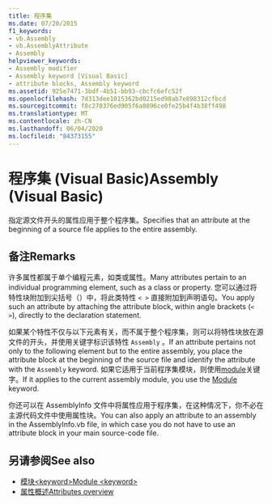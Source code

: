 ```yaml
---
title: 程序集
ms.date: 07/20/2015
f1_keywords:
- vb.Assembly
- vb.AssemblyAttribute
- Assembly
helpviewer_keywords:
- Assembly modifier
- Assembly keyword [Visual Basic]
- attribute blocks, Assembly keyword
ms.assetid: 925e7471-3bdf-4b51-bb93-cbcfc6efc52f
ms.openlocfilehash: 7d313dee1015362bd0215ed98ab7e898312cfbcd
ms.sourcegitcommit: f8c270376ed905f6a8896ce0fe25b4f4b38ff498
ms.translationtype: MT
ms.contentlocale: zh-CN
ms.lasthandoff: 06/04/2020
ms.locfileid: "84373155"
---
```

# <a name="assembly-visual-basic"></a><span data-ttu-id="2539d-102">程序集 (Visual Basic)</span><span class="sxs-lookup"><span data-stu-id="2539d-102">Assembly (Visual Basic)</span></span>
<span data-ttu-id="2539d-103">指定源文件开头的属性应用于整个程序集。</span><span class="sxs-lookup"><span data-stu-id="2539d-103">Specifies that an attribute at the beginning of a source file applies to the entire assembly.</span></span>  
  
## <a name="remarks"></a><span data-ttu-id="2539d-104">备注</span><span class="sxs-lookup"><span data-stu-id="2539d-104">Remarks</span></span>  
 <span data-ttu-id="2539d-105">许多属性都属于单个编程元素，如类或属性。</span><span class="sxs-lookup"><span data-stu-id="2539d-105">Many attributes pertain to an individual programming element, such as a class or property.</span></span> <span data-ttu-id="2539d-106">您可以通过将特性块附加到尖括号（）中，将此类特性 `< >` 直接附加到声明语句。</span><span class="sxs-lookup"><span data-stu-id="2539d-106">You apply such an attribute by attaching the attribute block, within angle brackets (`< >`), directly to the declaration statement.</span></span>  
  
 <span data-ttu-id="2539d-107">如果某个特性不仅与以下元素有关，而不属于整个程序集，则可以将特性块放在源文件的开头，并使用关键字标识该特性 `Assembly` 。</span><span class="sxs-lookup"><span data-stu-id="2539d-107">If an attribute pertains not only to the following element but to the entire assembly, you place the attribute block at the beginning of the source file and identify the attribute with the `Assembly` keyword.</span></span> <span data-ttu-id="2539d-108">如果它适用于当前程序集模块，则使用[module](module-keyword.md)关键字。</span><span class="sxs-lookup"><span data-stu-id="2539d-108">If it applies to the current assembly module, you use the [Module](module-keyword.md) keyword.</span></span>  
  
 <span data-ttu-id="2539d-109">你还可以在 AssemblyInfo 文件中将属性应用于程序集，在这种情况下，你不必在主源代码文件中使用属性块。</span><span class="sxs-lookup"><span data-stu-id="2539d-109">You can also apply an attribute to an assembly in the AssemblyInfo.vb file, in which case you do not have to use an attribute block in your main source-code file.</span></span>  
  
## <a name="see-also"></a><span data-ttu-id="2539d-110">另请参阅</span><span class="sxs-lookup"><span data-stu-id="2539d-110">See also</span></span>

- [<span data-ttu-id="2539d-111">模块\<keyword></span><span class="sxs-lookup"><span data-stu-id="2539d-111">Module \<keyword></span></span>](module-keyword.md)
- [<span data-ttu-id="2539d-112">属性概述</span><span class="sxs-lookup"><span data-stu-id="2539d-112">Attributes overview</span></span>](../../programming-guide/concepts/attributes/index.md)
